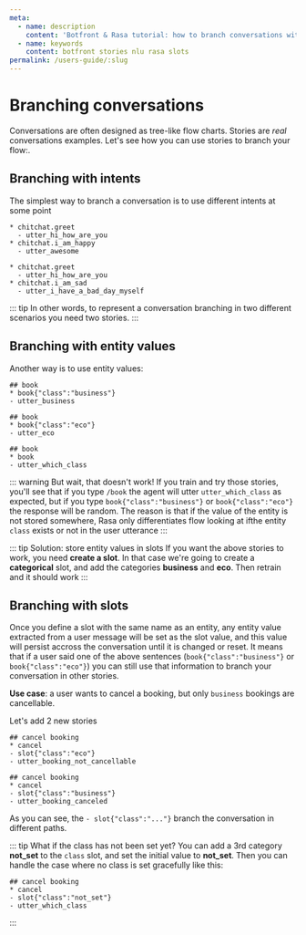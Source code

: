 ```yaml
---
meta:
  - name: description
    content: 'Botfront & Rasa tutorial: how to branch conversations with stories'
  - name: keywords
    content: botfront stories nlu rasa slots
permalink: /users-guide/:slug
---
```


# Branching conversations

Conversations are often designed as tree-like flow charts. Stories are *real* conversations examples. Let's see how you can use stories to branch your flow:.

## Branching with intents

The simplest way to branch a conversation is to use different intents at some point

```md{3}
* chitchat.greet
  - utter_hi_how_are_you
* chitchat.i_am_happy
  - utter_awesome
```

```md{3}
* chitchat.greet
  - utter_hi_how_are_you
* chitchat.i_am_sad
  - utter_i_have_a_bad_day_myself
```

::: tip
In other words, to represent a conversation branching in two different scenarios you need two stories.
:::

## Branching with entity values

Another way is to use entity values:

```
## book
* book{"class":"business"}
- utter_business
```

```
## book
* book{"class":"eco"}
- utter_eco
```

```
## book
* book
- utter_which_class
```

::: warning But wait, that doesn't work!
If you train and try those stories, you'll see that if you type `/book` the agent will utter `utter_which_class` as expected, but if you type `book{"class":"business"}` or `book{"class":"eco"}` the response will be 
random. The reason is that if the value of the entity is not stored somewhere, Rasa only differentiates flow looking at ifthe entity `class` exists or not in the user utterance
:::

::: tip Solution: store entity values in slots
If you want the above stories to work, you need **create a slot**. In that case we're going to create a **categorical** slot, and add the categories **business** and **eco**. Then retrain and it should work
:::

## Branching with slots

Once you define a slot with the same name as an entity, any entity value extracted from a user message will be set as the slot value, and this value will persist accross the conversation until it is changed or reset.
It means that if a user said one of the above sentences (`book{"class":"business"}` or `book{"class":"eco"}`) you can still use that information to branch your conversation in other stories. 

**Use case**: a user wants to cancel a booking, but only `business` bookings are cancellable. 

Let's add 2 new stories

```{3}
## cancel booking
* cancel
- slot{"class":"eco"}
- utter_booking_not_cancellable
```

```{3}
## cancel booking
* cancel
- slot{"class":"business"}
- utter_booking_canceled
```

As you can see, the `- slot{"class":"..."}` branch the conversation in different paths.

::: tip What if the class has not been set yet?
You can add a 3rd category **not_set** to the `class` slot, and set the initial value to **not_set**. Then you can handle the case where no class is set gracefully like this:
```{3}
## cancel booking
* cancel
- slot{"class":"not_set"}
- utter_which_class
```
:::


